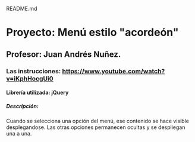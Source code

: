 README.md

# Proyecto: Menú estilo "acordeón"
## Profesor: Juan Andrés Nuñez.
### Las instrucciones: https://www.youtube.com/watch?v=iKphHocgUi0
#### Librería utilizada: jQuery
##### Descripción:
Cuando se selecciona una opción del menú, ese contenido se hace visible desplegandose.
Las otras opciones permanecen ocultas y se despliegan una a una.
